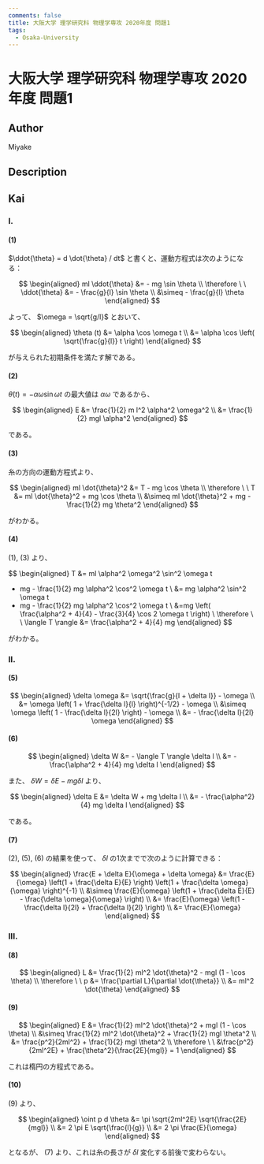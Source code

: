 ```yaml
---
comments: false
title: 大阪大学 理学研究科 物理学専攻 2020年度 問題1
tags:
  - Osaka-University
---
```

# 大阪大学 理学研究科 物理学専攻 2020年度 問題1

## **Author**
Miyake

## **Description**

## **Kai**
### I.
#### (1)
$\ddot{\theta} = d \dot{\theta} / dt$ と書くと、運動方程式は次のようになる：

$$
\begin{aligned}
ml \ddot{\theta} &= - mg \sin \theta
\\
\therefore \ \ 
\ddot{\theta} &= - \frac{g}{l} \sin \theta
\\
&\simeq - \frac{g}{l} \theta
\end{aligned}
$$

よって、 $\omega = \sqrt{g/l}$ とおいて、

$$
\begin{aligned}
\theta (t)
&= \alpha \cos \omega t
\\
&= \alpha \cos \left( \sqrt{\frac{g}{l}} t \right)
\end{aligned}
$$

が与えられた初期条件を満たす解である。

#### (2)
$\dot{\theta}(t) = - \alpha \omega \sin \omega t$
の最大値は $\alpha \omega$ であるから、

$$
\begin{aligned}
E
&= \frac{1}{2} m l^2 \alpha^2 \omega^2
\\
&= \frac{1}{2} mgl \alpha^2
\end{aligned}
$$

である。

#### (3)
糸の方向の運動方程式より、

$$
\begin{aligned}
ml \dot{\theta}^2 &= T - mg \cos \theta
\\
\therefore \ \ 
T
&= ml \dot{\theta}^2 + mg \cos \theta
\\
&\simeq ml \dot{\theta}^2 + mg - \frac{1}{2} mg \theta^2
\end{aligned}
$$

がわかる。

#### (4)
(1), (3) より、

$$
\begin{aligned}
T
&= ml \alpha^2 \omega^2 \sin^2 \omega t
+ mg - \frac{1}{2} mg \alpha^2 \cos^2 \omega t
\\
&= mg \alpha^2 \sin^2 \omega t
+ mg - \frac{1}{2} mg \alpha^2 \cos^2 \omega t
\\
&=mg \left( \frac{\alpha^2 + 4}{4} - \frac{3}{4} \cos 2 \omega t \right)
\\
\therefore \ \ 
\langle T \rangle
&= \frac{\alpha^2 + 4}{4} mg
\end{aligned}
$$

がわかる。

### II.
#### (5)

$$
\begin{aligned}
\delta \omega
&= \sqrt{\frac{g}{l + \delta l}} - \omega
\\
&= \omega \left( 1 + \frac{\delta l}{l} \right)^{-1/2} - \omega
\\
&\simeq \omega \left( 1 - \frac{\delta l}{2l} \right) - \omega
\\
&= - \frac{\delta l}{2l} \omega
\end{aligned}
$$

#### (6)

$$
\begin{aligned}
\delta W
&= - \langle T \rangle \delta l
\\
&= - \frac{\alpha^2 + 4}{4} mg \delta l
\end{aligned}
$$

また、 $\delta W = \delta E - mg \delta l$ より、

$$
\begin{aligned}
\delta E
&= \delta W + mg \delta l
\\
&= - \frac{\alpha^2}{4} mg \delta l
\end{aligned}
$$

である。

#### (7)
(2), (5), (6) の結果を使って、
$\delta l$ の1次までで次のように計算できる：

$$
\begin{aligned}
\frac{E + \delta E}{\omega + \delta \omega}
&= \frac{E}{\omega} \left(1 + \frac{\delta E}{E} \right)
\left(1 + \frac{\delta \omega}{\omega} \right)^{-1}
\\
&\simeq \frac{E}{\omega}
\left(1 + \frac{\delta E}{E} - \frac{\delta \omega}{\omega} \right)
\\
&= \frac{E}{\omega}
\left(1 - \frac{\delta l}{2l} + \frac{\delta l}{2l} \right)
\\
&= \frac{E}{\omega}
\end{aligned}
$$

### III.
#### (8)

$$
\begin{aligned}
L
&= \frac{1}{2} ml^2 \dot{\theta}^2 - mgl (1 - \cos \theta)
\\
\therefore \ \ 
p
&= \frac{\partial L}{\partial \dot{\theta}}
\\
&= ml^2 \dot{\theta}
\end{aligned}
$$

#### (9)

$$
\begin{aligned}
E
&= \frac{1}{2} ml^2 \dot{\theta}^2 + mgl (1 - \cos \theta)
\\
&\simeq \frac{1}{2} ml^2 \dot{\theta}^2 + \frac{1}{2} mgl \theta^2
\\
&= \frac{p^2}{2ml^2} + \frac{1}{2} mgl \theta^2
\\
\therefore \ \ 
&\frac{p^2}{2ml^2E} + \frac{\theta^2}{\frac{2E}{mgl}} = 1
\end{aligned}
$$

これは楕円の方程式である。

#### (10)
(9) より、

$$
\begin{aligned}
\oint p d \theta
&= \pi \sqrt{2ml^2E} \sqrt{\frac{2E}{mgl}}
\\
&= 2 \pi E \sqrt{\frac{l}{g}}
\\
&= 2 \pi \frac{E}{\omega}
\end{aligned}
$$

となるが、 (7) より、これは糸の長さが $\delta l$ 変化する前後で変わらない。